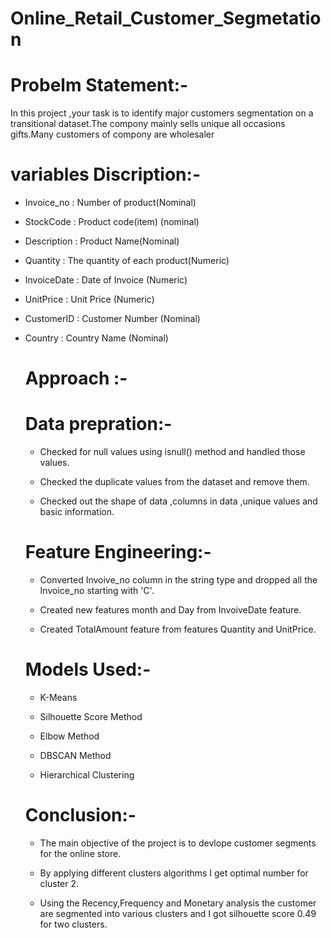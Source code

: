 # Online_Retail_Customer_Segmetation
# Probelm Statement:-
In this project ,your task is to identify major customers  segmentation on a transitional dataset.The compony mainly sells unique all occasions gifts.Many customers of compony are wholesaler
# variables Discription:-
- Invoice_no : Number of product(Nominal)

- StockCode : Product code(item) (nominal)

- Description : Product Name(Nominal)

- Quantity : The quantity of each product(Numeric)

- InvoiceDate : Date of Invoice (Numeric)

- UnitPrice : Unit Price (Numeric)

- CustomerID : Customer Number (Nominal)

- Country : Country Name (Nominal)
  # Approach :-
  # Data prepration:-
  - Checked for  null values using isnull() method and handled those values.
 
  - Checked the duplicate values from the dataset and remove them.
 
  - Checked out the shape of data ,columns in data ,unique values and basic information.
 
   # Feature Engineering:-
  - Converted Invoive_no column in the string type and dropped all the Invoice_no starting with 'C'.
 
  - Created new features month and Day from InvoiveDate feature.
 
  - Created TotalAmount feature from features Quantity and UnitPrice.
 
  # Models Used:-
  - K-Means
 
  - Silhouette Score Method
 
  - Elbow Method
 
  - DBSCAN Method
 
  - Hierarchical Clustering
 
  # Conclusion:-
  - The main objective of the project is to devlope customer segments for the online store.
 
  - By applying different clusters algorithms I get optimal number for cluster 2.
 
  - Using the Recency,Frequency and Monetary analysis the customer are segmented into various clusters and I got silhouette score 0.49 for two clusters.





 
